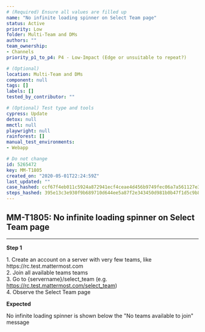 ```yaml
---
# (Required) Ensure all values are filled up
name: "No infinite loading spinner on Select Team page"
status: Active
priority: Low
folder: Multi-Team and DMs
authors: ""
team_ownership: 
- Channels
priority_p1_to_p4: P4 - Low-Impact (Edge or unsuitable to repeat?)

# (Optional)
location: Multi-Team and DMs
component: null
tags: []
labels: []
tested_by_contributor: ""

# (Optional) Test type and tools
cypress: Update
detox: null
mmctl: null
playwright: null
rainforest: []
manual_test_environments: 
- Webapp

# Do not change
id: 5265472
key: MM-T1805
created_on: "2020-05-01T22:24:59Z"
last_updated: ""
case_hashed: ccf67f4eb011c5924a872941ecf4ceae4d456b9749fec06a7a561127e39a9bf1b9ce83624bc28443aa1f5f87a354e704
steps_hashed: 395e13c3e930f9b689710d644ee5a87f2e343450d981b0b47f1d5c9b82fdc324077d2f396a10f498a423b04903b8a9e0
---
```


<!-- (Auto-generated) Based on frontmatter's "key" and "name" -->

## MM-T1805: No infinite loading spinner on Select Team page

---

**Step 1**

1\. Create an account on a server with very few teams, like https\://rc.test.mattermost.com\
2\. Join all available teams teams\
3\. Go to {servername}/select\_team (e.g. <https://rc.test.mattermost.com/select_team>)\
4\. Observe the Select Team page

**Expected**

No infinite loading spinner is shown below the "No teams available to join" message
